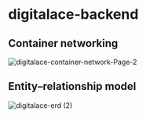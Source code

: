 # digitalace-backend

## Container networking
![digitalace-container-network-Page-2](https://user-images.githubusercontent.com/24221801/119248648-2514be80-bbc5-11eb-872e-0b3fff1545a7.png)

## Entity–relationship model 
![digitalace-erd (2)](https://user-images.githubusercontent.com/24221801/118578199-4e48df80-b7be-11eb-8fc2-56b8e361721f.png)

